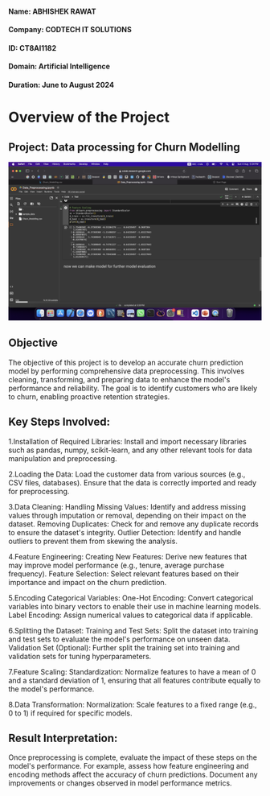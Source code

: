 #### Name: ABHISHEK RAWAT 
#### Company: CODTECH IT SOLUTIONS
#### ID: CT8AI1182
#### Domain: Artificial Intelligence
#### Duration: June to August 2024

# Overview of the Project
## Project: Data processing for Churn Modelling
![My Image](https://github.com/Abhishek7325/CODTECH-TASK2/blob/main/Image.png)

## Objective
The objective of this project is to develop an accurate churn prediction model by performing comprehensive data preprocessing. This involves cleaning, transforming, and preparing data to enhance the model's performance and reliability. The goal is to identify customers who are likely to churn, enabling proactive retention strategies.

## Key Steps Involved:

1.Installation of Required Libraries:
Install and import necessary libraries such as pandas, numpy, scikit-learn, and any other relevant tools for data manipulation and preprocessing.

2.Loading the Data:
Load the customer data from various sources (e.g., CSV files, databases). Ensure that the data is correctly imported and ready for preprocessing.

3.Data Cleaning:
    Handling Missing Values: Identify and address missing values through imputation or removal, depending on their impact on the dataset.
    Removing Duplicates: Check for and remove any duplicate records to ensure the dataset's integrity.
    Outlier Detection: Identify and handle outliers to prevent them from skewing the analysis.
    
4.Feature Engineering:
    Creating New Features: Derive new features that may improve model performance (e.g., tenure, average purchase frequency).
    Feature Selection: Select relevant features based on their importance and impact on the churn prediction.
    
5.Encoding Categorical Variables:
    One-Hot Encoding: Convert categorical variables into binary vectors to enable their use in machine learning models.
    Label Encoding: Assign numerical values to categorical data if applicable.
    
6.Splitting the Dataset:
    Training and Test Sets: Split the dataset into training and test sets to evaluate the model's performance on unseen data.
    Validation Set (Optional): Further split the training set into training and validation sets for tuning hyperparameters.
    
7.Feature Scaling:
    Standardization: Normalize features to have a mean of 0 and a standard deviation of 1, ensuring that all features contribute equally to the model's performance.
    
8.Data Transformation:
    Normalization: Scale features to a fixed range (e.g., 0 to 1) if required for specific models.

## Result Interpretation:
Once preprocessing is complete, evaluate the impact of these steps on the model's performance. For example, assess how feature engineering and encoding methods affect the accuracy of churn predictions. Document any improvements or changes observed in model performance metrics.
